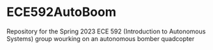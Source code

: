 # ECE592AutoBoom
Repository for the Spring 2023 ECE 592 (Introduction to Autonomous Systems) group wourking on an autonomous bomber quadcopter
